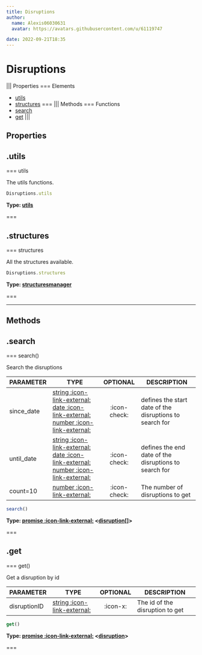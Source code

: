 ```yaml
---
title: Disruptions
author:
  name: Alexis06030631
  avatar: https://avatars.githubusercontent.com/u/61119747

date: 2022-09-21T18:35
---
```


# Disruptions

||| Properties
=== Elements
- [utils](#utils)
- [structures](#structures)
===
||| Methods
=== Functions
- [search](#search)
- [get](#get)
|||
## Properties
## .utils

=== utils

The utils functions.


```javascript
Disruptions.utils
```
**Type: [utils](../classes/utils)**

===

## .structures

=== structures

All the structures available.


```javascript
Disruptions.structures
```
**Type: [structuresmanager](../structures/structuresmanager)**

===

---
## Methods
## .search

=== search()

Search the disruptions

| PARAMETER | TYPE | OPTIONAL | DESCRIPTION |
| --- | --- | :---: | --- |
| since_date | [string :icon-link-external:](https://developer.mozilla.org/en-US/docs/Web/JavaScript/Reference/Global_Objects/String) [date :icon-link-external:](https://developer.mozilla.org/en-US/docs/Web/JavaScript/Reference/Global_Objects/Date) [number :icon-link-external:](https://developer.mozilla.org/en-US/docs/Web/JavaScript/Reference/Global_Objects/Number)  | :icon-check: | defines the start date of the disruptions to search for |
| until_date | [string :icon-link-external:](https://developer.mozilla.org/en-US/docs/Web/JavaScript/Reference/Global_Objects/String) [date :icon-link-external:](https://developer.mozilla.org/en-US/docs/Web/JavaScript/Reference/Global_Objects/Date) [number :icon-link-external:](https://developer.mozilla.org/en-US/docs/Web/JavaScript/Reference/Global_Objects/Number)  | :icon-check: | defines the end date of the disruptions to search for |
| count=10 | [number :icon-link-external:](https://developer.mozilla.org/en-US/docs/Web/JavaScript/Reference/Global_Objects/Number) | :icon-check: | The number of disruptions to get |

```javascript
search()
```
**Type: [promise :icon-link-external:](https://developer.mozilla.org/en-US/docs/Web/JavaScript/Reference/Global_Objects/Promise) <[disruption](../structures/disruption)[]>**

===

## .get

=== get()

Get a disruption by id

| PARAMETER | TYPE | OPTIONAL | DESCRIPTION |
| --- | --- | :---: | --- |
| disruptionID | [string :icon-link-external:](https://developer.mozilla.org/en-US/docs/Web/JavaScript/Reference/Global_Objects/String) | :icon-x: | The id of the disruption to get |

```javascript
get()
```
**Type: [promise :icon-link-external:](https://developer.mozilla.org/en-US/docs/Web/JavaScript/Reference/Global_Objects/Promise) <[disruption](../structures/disruption)>**

===

